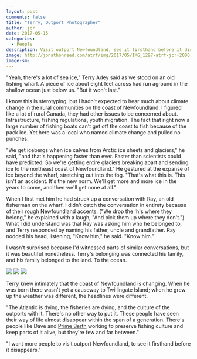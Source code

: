 ```yaml
---
layout: post
comments: false
title: "Terry, Outport Photographer"
author: jcr
date: 2017-05-15
categories:
  - People
description: Visit outport Newfoundland, see it firsthand before it disappears.
image: http://jonathonreed.com/atrf/img/2017/05/IMG_1297-atrf-jcr-2000-web.jpg
image-sm:
---
```


"Yeah, there's a lot of sea ice," Terry Adey said as we stood on an old fishing wharf. A piece of ice about eight feet across had run aground in the shallow ocean just below us. "But it won't last." 

I know this is sterotyping, but I hadn't expected to hear much about climate change in the rural communities on the coast of Newfoundland. I figured like a lot of rural Canada, they had other issues to be concerned about. Infrastructure, fishing regulations, youth migration. The fact that right now a large number of fishing boats can't get off the coast to fish because of the pack ice. Yet here was a local who named climate change and pulled no punches.

"We get icebergs when ice calves from Arctic ice sheets and glaciers," he said, "and that's happening faster than ever. Faster than scientists could have predicted. So we're getting entire glaciers breaking apart and sending ice to the northeast coast of Newfoundland." He gestured at the expanse of ice beyond the wharf, stretching out into the fog. "That's what this is. This isn't an accident. It's the new norm. We'll get more and more ice in the years to come, and then we'll get none at all."

When I first met him he had struck up a conversation with Ray, an old fisherman on the wharf. I didn't catch the conversation in entirety because of their rough Newfoundland accents. ("We drop the 'h's where they belong," he explained with a laugh, "And pick them up where they don't.") What I did understand was that Ray was asking him who he belonged to, and Terry responded by naming his father, uncle and grandfather. Ray nodded his head, listening, "Know him," he said. "Know him."

I wasn't surprised because I'd witnessed parts of similar conversations, but it was beautiful nonetheless. Terry's belonging was connected his family, and his family belonged to the land. To the ocean.

<img src="http://jonathonreed.com/atrf/img/2017/05/IMG_1290-atrf-jcr-2000-web.jpg">

<img src="http://jonathonreed.com/atrf/img/2017/05/IMG_1291-atrf-jcr-2000-web.jpg">

<img src="http://jonathonreed.com/atrf/img/2017/05/IMG_1283-atrf-jcr-2000-web.jpg">

Terry knew intimately that the coast of Newfoundland is changing. When he was born there wasn't yet a causeway to Twillingate Island; when he grew up the weather was different, the headlines were different.

"The Atlantic is dying, the fisheries are dying, and the culture of the outports with it. There's no other way to put it. These people have seen their way of life almost disappear within the span of a generation. There's people like Dave and <a href="http://primeberth.com" target="blank">Prime Berth</a> working to preserve fishing culture and keep parts of it alive, but they're few and far between."

"I want more people to visit outport Newfoundland, to see it firsthand before it disappears."